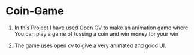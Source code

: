 # Coin-Game


1) In this Project I have used Open CV to make an animation game where You can play a game of tossing a coin and win money for your win

2) The game uses open cv to give a very animated and good UI.
